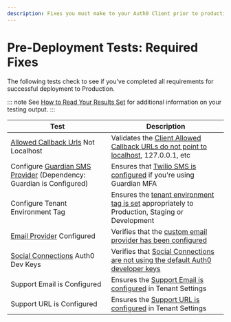 ```yaml
---
description: Fixes you must make to your Auth0 Client prior to production deployment
---
```


# Pre-Deployment Tests: Required Fixes

The following tests check to see if you've completed all requirements for successful deployment to Production.

::: note
See [How to Read Your Results Set](/support/pre-deployment-tests/how-to-run-test#How-to-Read-Your-Results-Set) for additional information on your testing output.
:::

| Test | Description |
| ---- | ----------- |
| [Allowed Callback Urls](tutorials/redirecting-users) Not Localhost | Validates the [Client Allowed Callback URLs do not point to localhost](${manage_url}/#/clients), 127.0.0.1, etc |
| Configure [Guardian SMS Provider](/multifactor-authentication/administrator/twilio-configuration) (Dependency: Guardian is Configured) | Ensures that [Twilio SMS is configured](${manage_url}/#/guardian) if you're using Guardian MFA |
| Configure Tenant Environment Tag | Ensures the [tenant environment tag is set](https://support.auth0.com/tenants/public) appropriately to Production, Staging or Development |
| [Email Provider](/email/providers) Configured | Verifies that the [custom email provider has been configured](${manage_url}/#/emails/provider) |
| [Social Connections](/connections/social/devkeys) Auth0 Dev Keys | Verifies that [Social Connections are not using the default Auth0 developer keys](${manage_url}/#/connections/social) |
| Support Email is Configured | Ensures the [Support Email is configured](${manage_url}/#/account) in Tenant Settings |
| Support URL is Configured | Ensures the [Support URL is configured](${manage_url}/#/account) in Tenant Settings |